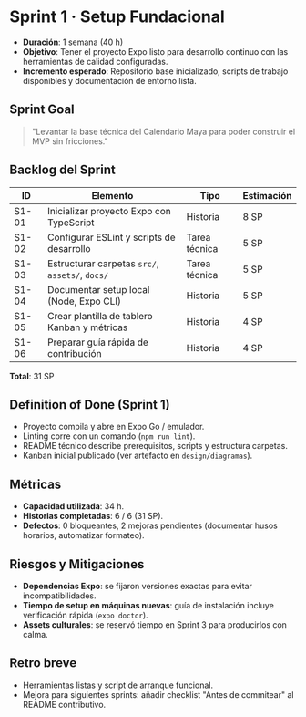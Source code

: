 # Sprint 1 · Setup Fundacional

- **Duración**: 1 semana (40 h)
- **Objetivo**: Tener el proyecto Expo listo para desarrollo continuo con las herramientas de calidad configuradas.
- **Incremento esperado**: Repositorio base inicializado, scripts de trabajo disponibles y documentación de entorno lista.

## Sprint Goal
> "Levantar la base técnica del Calendario Maya para poder construir el MVP sin fricciones."

## Backlog del Sprint
| ID | Elemento | Tipo | Estimación |
| --- | --- | --- | --- |
| S1-01 | Inicializar proyecto Expo con TypeScript | Historia | 8 SP |
| S1-02 | Configurar ESLint y scripts de desarrollo | Tarea técnica | 5 SP |
| S1-03 | Estructurar carpetas `src/`, `assets/`, `docs/` | Tarea técnica | 5 SP |
| S1-04 | Documentar setup local (Node, Expo CLI) | Historia | 5 SP |
| S1-05 | Crear plantilla de tablero Kanban y métricas | Historia | 4 SP |
| S1-06 | Preparar guía rápida de contribución | Historia | 4 SP |

**Total**: 31 SP

## Definition of Done (Sprint 1)
- Proyecto compila y abre en Expo Go / emulador.
- Linting corre con un comando (`npm run lint`).
- README técnico describe prerequisitos, scripts y estructura carpetas.
- Kanban inicial publicado (ver artefacto en `design/diagramas`).

## Métricas
- **Capacidad utilizada**: 34 h.
- **Historias completadas**: 6 / 6 (31 SP).
- **Defectos**: 0 bloqueantes, 2 mejoras pendientes (documentar husos horarios, automatizar formateo).

## Riesgos y Mitigaciones
- **Dependencias Expo**: se fijaron versiones exactas para evitar incompatibilidades.
- **Tiempo de setup en máquinas nuevas**: guía de instalación incluye verificación rápida (`expo doctor`).
- **Assets culturales**: se reservó tiempo en Sprint 3 para producirlos con calma.

## Retro breve
- Herramientas listas y script de arranque funcional.
- Mejora para siguientes sprints: añadir checklist "Antes de commitear" al README contributivo.

